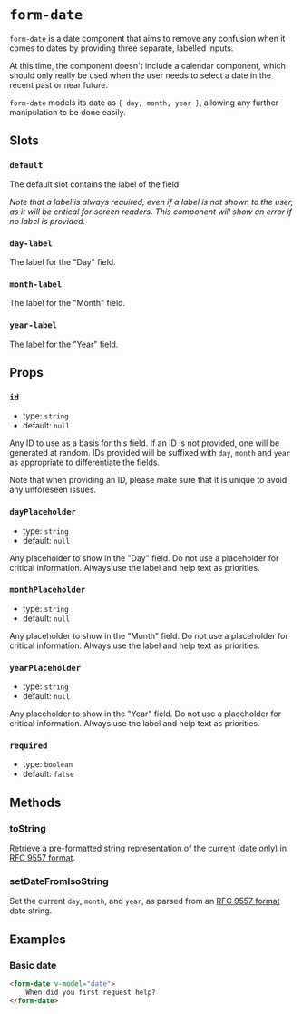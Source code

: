 # `form-date`

`form-date` is a date component that aims to remove any confusion when it comes to dates by providing three separate, labelled inputs.

At this time, the component doesn't include a calendar component, which should only really be used when the user needs to select a date in the recent past or near future.

`form-date` models its date as `{ day, month, year }`, allowing any further manipulation to be done easily.

## Slots

### `default`

The default slot contains the label of the field.

_Note that a label is always required, even if a label is not shown to the user, as it will be critical for screen readers. This component will show an error if no label is provided._

### `day-label`

The label for the "Day" field.

### `month-label`

The label for the "Month" field.

### `year-label`

The label for the "Year" field.

## Props

### `id`

- type: `string`
- default: `null`

Any ID to use as a basis for this field. If an ID is not provided, one will be generated at random. IDs provided will be suffixed with `day`, `month` and `year` as appropriate to differentiate the fields.

Note that when providing an ID, please make sure that it is unique to avoid any unforeseen issues.

### `dayPlaceholder`

- type: `string`
- default: `null`

Any placeholder to show in the "Day" field. Do not use a placeholder for critical information. Always use the label and help text as priorities.

### `monthPlaceholder`

- type: `string`
- default: `null`

Any placeholder to show in the "Month" field. Do not use a placeholder for critical information. Always use the label and help text as priorities.

### `yearPlaceholder`

- type: `string`
- default: `null`

Any placeholder to show in the "Year" field. Do not use a placeholder for critical information. Always use the label and help text as priorities.

### `required`

- type: `boolean`
- default: `false`

## Methods

### toString

Retrieve a pre-formatted string representation of the current (date only) in [RFC 9557 format](https://developer.mozilla.org/en-US/docs/Web/JavaScript/Reference/Global_Objects/Temporal/PlainDate#rfc_9557_format).

### setDateFromIsoString

Set the current `day`, `month`, and `year`, as parsed from an [RFC 9557 format](https://developer.mozilla.org/en-US/docs/Web/JavaScript/Reference/Global_Objects/Temporal/PlainDate#rfc_9557_format) date string.

## Examples

### Basic date

```html
<form-date v-model="date">
	When did you first request help?
</form-date>
```
